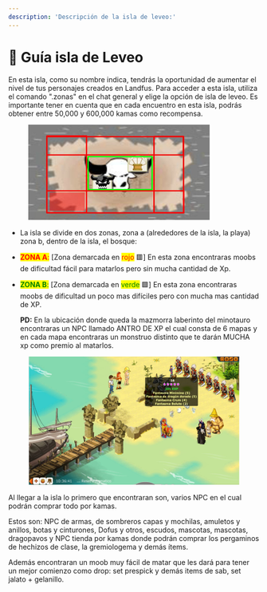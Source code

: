 ```yaml
---
description: 'Descripción de la isla de leveo:'
---
```


# 🐉 Guía isla de Leveo

En esta isla, como su nombre indica, tendrás la oportunidad de aumentar el nivel de tus personajes creados en Landfus. Para acceder a esta isla, utiliza el comando ".zonas" en el chat general y elige la opción de isla de leveo. Es importante tener en cuenta que en cada encuentro en esta isla, podrás obtener entre 50,000 y 600,000 kamas como recompensa.

<figure><img src="../.gitbook/assets/ISLA DE LEVEO" alt="" width="364"><figcaption></figcaption></figure>

* La isla se divide en dos zonas, zona a (alrededores de la isla, la playa) zona b, dentro de la isla, el bosque:
* <mark style="color:red;">**ZONA A**</mark><mark style="color:red;">:</mark> \[Zona demarcada en <mark style="color:red;">rojo</mark> 🟥] En esta zona encontraras moobs de dificultad fácil para matarlos pero sin mucha cantidad de Xp.
*   <mark style="color:green;">**ZONA B**</mark><mark style="color:green;">:</mark> \[Zona demarcada en <mark style="color:green;">verde</mark> 🟩] En esta zona encontraras moobs de dificultad un poco mas difíciles pero con mucha mas cantidad de XP.



    **PD:** En la ubicación donde queda la mazmorra laberinto del minotauro encontraras un NPC llamado ANTRO DE XP el cual consta de 6 mapas y en cada mapa encontraras un monstruo distinto que te darán MUCHA xp como premio al matarlos.

<figure><img src="../.gitbook/assets/image.png" alt=""><figcaption></figcaption></figure>

Al llegar a la isla lo primero que encontraran son, varios NPC en el cual podrán comprar todo por kamas.

Estos son: NPC de armas, de sombreros capas y mochilas, amuletos y anillos, botas y cinturones, Dofus y otros, escudos, mascotas, mascotas, dragopavos y NPC tienda por kamas donde podrán comprar los pergaminos de hechizos de clase, la gremiologema y demás ítems.

Además encontraran un moob muy fácil de matar que les dará para tener un mejor comienzo como drop: set prespick y demás items de sab, set jalato + gelanillo.
